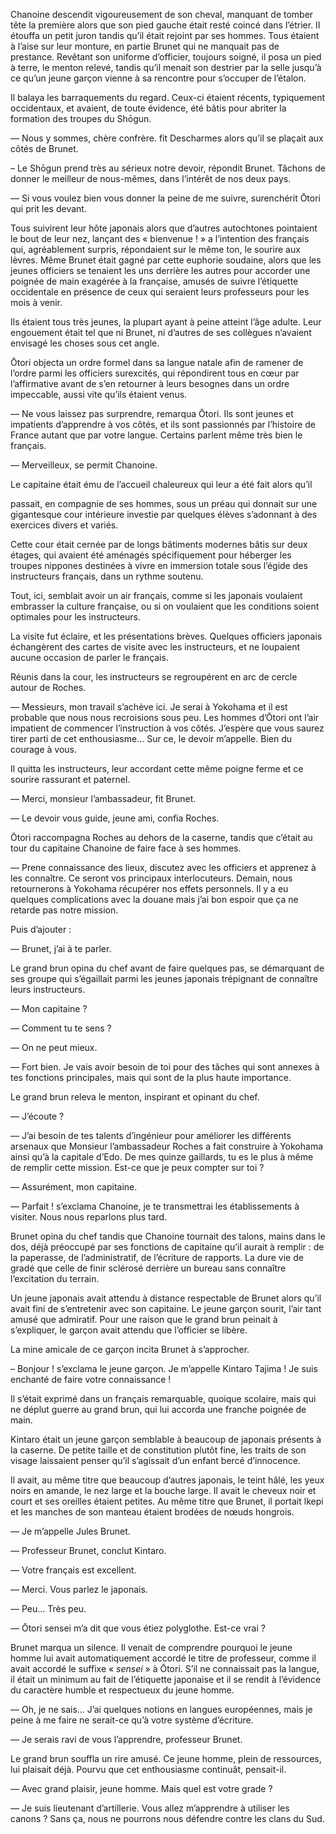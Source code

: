 Chanoine descendit vigoureusement de son cheval, manquant de tomber tête la
première alors que son pied gauche était resté coincé dans l’étrier. Il étouffa
un petit juron tandis qu’il était rejoint par ses hommes. Tous étaient à l’aise
sur leur monture, en partie Brunet qui ne manquait pas de prestance. Revêtant
son uniforme d’officier, toujours soigné, il posa un pied à terre, le menton
relevé, tandis qu’il menait son destrier par la selle jusqu’à ce qu’un jeune
garçon vienne à sa rencontre pour s’occuper de l’étalon.

Il balaya les barraquements du regard. Ceux-ci étaient récents, typiquement
occidentaux, et avaient, de toute évidence, été bâtis pour abriter la formation
des troupes du Shōgun.

— Nous y sommes, chère confrère. fit Descharmes alors qu’il se plaçait aux
côtés de Brunet.

– Le Shōgun prend très au sérieux notre devoir, répondit Brunet. Tâchons de
donner le meilleur de nous-mêmes, dans l’intérêt de nos deux pays.

— Si vous voulez bien vous donner la peine de me suivre, surenchérit Ōtori qui
prit les devant.

Tous suivirent leur hôte japonais alors que d’autres autochtones pointaient le
bout de leur nez, lançant des « bienvenue ! » a l’intention des français qui,
agréablement surpris, répondaient sur le même ton, le sourire aux lèvres. Même
Brunet était gagné par cette euphorie soudaine, alors que les jeunes officiers
se tenaient les uns derrière les autres pour accorder une poignée de main
exagérée à la française, amusés de suivre l’étiquette occidentale en présence
de ceux qui seraient leurs professeurs pour les mois à venir.

Ils étaient tous très jeunes, la plupart ayant à peine atteint l’âge adulte.
Leur engouement était tel que ni Brunet, ni d’autres de ses collègues n’avaient
envisagé les choses sous cet angle.

Ōtori objecta un ordre formel dans sa langue natale afin de ramener de l’ordre
parmi les officiers surexcités, qui répondirent tous en cœur par l’affirmative
avant de s’en retourner à leurs besognes dans un ordre impeccable, aussi vite
qu’ils étaient venus.

— Ne vous laissez pas surprendre, remarqua Ōtori. Ils sont jeunes et impatients
d’apprendre à vos côtés, et ils sont passionnés par l’histoire de France autant
que par votre langue. Certains parlent même très bien le français.

— Merveilleux, se permit Chanoine.

Le capitaine était ému de l’accueil chaleureux qui leur a été fait alors qu’il

passait, en compagnie de ses hommes, sous un préau qui donnait sur une
gigantesque cour intérieure investie par quelques élèves s’adonnant à des
exercices divers et variés.

Cette cour était cernée par de longs bâtiments modernes bâtis sur deux étages,
qui avaient été aménagés spécifiquement pour héberger les troupes nippones
destinées à vivre en immersion totale sous l’égide des instructeurs français,
dans un rythme soutenu.

Tout, ici, semblait avoir un air français, comme si les japonais
voulaient embrasser la culture française, ou si on voulaient que les conditions
soient optimales pour les instructeurs.

La visite fut éclaire, et les présentations brèves. Quelques officiers japonais
échangèrent des cartes de visite avec les instructeurs, et ne loupaient aucune
occasion de parler le français.

Réunis dans la cour, les instructeurs se regroupérent en arc de cercle autour
de Roches.

— Messieurs, mon travail s’achève ici. Je serai à Yokohama et il est probable
que nous nous recroisions sous peu. Les hommes d’Ōtori ont l’air impatient de
commencer l’instruction à vos côtés. J’espère que vous saurez tirer parti de
cet enthousiasme… Sur ce, le devoir m’appelle. Bien du courage à vous.

Il quitta les instructeurs, leur accordant cette même poigne ferme et ce
sourire rassurant et paternel.

— Merci, monsieur l’ambassadeur, fit Brunet.

— Le devoir vous guide, jeune ami, confia Roches.

Ōtori raccompagna Roches au dehors de la caserne, tandis que c’était au tour
du capitaine Chanoine de faire face à ses hommes.

— Prene connaissance des lieux, discutez avec les officiers et apprenez à les
connaître. Ce seront vos principaux interlocuteurs. Demain, nous retournerons
à Yokohama récupérer nos effets personnels. Il y a eu quelques complications
avec la douane mais j’ai bon espoir que ça ne retarde pas notre mission.

Puis d’ajouter :

— Brunet, j’ai à te parler.

Le grand brun opina du chef avant de faire quelques pas, se démarquant de ses
groupe qui s’égaillait parmi les jeunes japonais trépignant de connaître leurs
instructeurs.

— Mon capitaine ?

— Comment tu te sens ?

— On ne peut mieux.

— Fort bien. Je vais avoir besoin de toi pour des tâches qui sont annexes à tes
fonctions principales, mais qui sont de la plus haute importance.

Le grand brun releva le menton, inspirant et opinant du chef.

— J’écoute ?

— J’ai besoin de tes talents d’ingénieur pour améliorer les différents arsenaux
que Monsieur l’ambassadeur Roches a fait construire à Yokohama ainsi qu’à la
capitale d’Edo. De mes quinze gaillards, tu es le plus à même de remplir cette
mission. Est-ce que je peux compter sur toi ?

— Assurément, mon capitaine.

— Parfait ! s’exclama Chanoine, je te transmettrai les établissements à
visiter. Nous nous reparlons plus tard.

Brunet opina du chef tandis que Chanoine tournait des talons, mains dans le
dos, déjà préoccupé par ses fonctions de capitaine qu’il aurait à remplir : de
la paperasse, de l’administratif, de l’écriture de rapports. La dure vie de
gradé que celle de finir sclérosé derrière un bureau sans connaître
l’excitation du terrain.

Un jeune japonais avait attendu à distance respectable de Brunet alors qu’il
avait fini de s’entretenir avec son capitaine. Le jeune garçon sourit, l’air
tant amusé que admiratif. Pour une raison que le grand brun peinait à
s’expliquer, le garçon avait attendu que l’officier se libère.

La mine amicale de ce garçon incita Brunet à s’approcher.

– Bonjour ! s’exclama le jeune garçon. Je m’appelle Kintaro Tajima ! Je suis
enchanté de faire votre connaissance !

Il s’était exprimé dans un français remarquable, quoique scolaire, mais
qui ne déplut guerre au grand brun, qui lui accorda une franche poignée de
main.

Kintaro était un jeune garçon semblable à beaucoup de japonais présents à la
caserne. De petite taille et de constitution plutôt fine, les traits de son
visage laissaient penser qu’il s’agissait d’un enfant bercé d’innocence.

Il avait, au même titre que beaucoup d’autres japonais, le teint hâlé, les yeux
noirs en amande, le nez large et la bouche large. Il avait le cheveux noir et
court et ses oreilles étaient petites. Au même titre que Brunet, il portait lkepi et les manches de son manteau étaient brodées de nœuds hongrois.

— Je m’appelle Jules Brunet.

— Professeur Brunet, conclut Kintaro.

— Votre français est excellent.

— Merci. Vous parlez le japonais.

— Peu… Très peu.

— Ōtori sensei m’a dit que vous étiez polyglothe. Est-ce vrai ?

Brunet marqua un silence. Il venait de comprendre pourquoi le jeune homme lui
avait automatiquement accordé le titre de professeur, comme il avait accordé
le suffixe « *sensei* » à Ōtori. S’il ne connaissait pas la langue, il était un
minimum au fait de l’étiquette japonaise et il se rendit à l’évidence du
caractère humble et respectueux du jeune homme.

— Oh, je ne sais… J’ai quelques notions en langues européennes, mais je peine
à me faire ne serait-ce qu’à votre système d’écriture.

— Je serais ravi de vous l’apprendre, professeur Brunet.

Le grand brun souffla un rire amusé. Ce jeune homme, plein de ressources, lui
plaisait déjà. Pourvu que cet enthousiasme continuât, pensait-il.

— Avec grand plaisir, jeune homme. Mais quel est votre grade ?

— Je suis lieutenant d’artillerie. Vous allez m’apprendre à utiliser les
canons ? Sans ça, nous ne pourrons nous défendre contre les clans du Sud.
